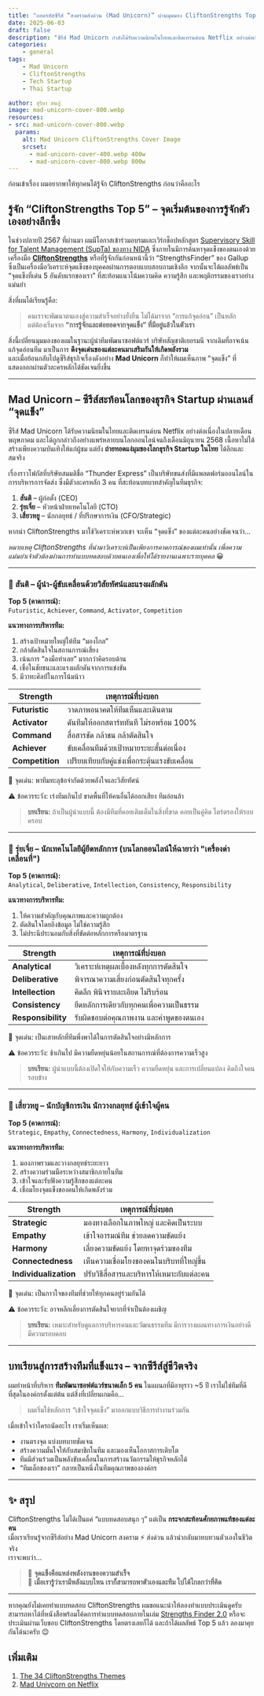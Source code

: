 ```yaml
---
title: "ถอดรหัสซีรีส์ “สงครามส่งด่วน (Mad Unicorn)” ผ่านมุมมอง CliftonStrengths Top 5"
date: 2025-06-03
draft: false
description: "ซีรีส์ Mad Unicorn กำลังได้รับความนิยมในไทยและติดเทรนด์บน Netflix อย่างต่อเนื่อง เนื้อหาไม่ได้เป็นเพียงความบันเทิง แต่ยังถ่ายทอดแง่มุมของโลกธุรกิจสตาร์ทอัปไทยได้ลึกและสมจริง"
categories: 
    - general
tags:
    - Mad Unicorn
    - CliftonStrengths
    - Tech Startup
    - Thai Startup

author: สุริยา สนภู่
image: mad-unicorn-cover-800.webp
resources:
- src: mad-unicorn-cover-800.webp
  params:
    alt: Mad Unicorn CliftonStrengths Cover Image
    srcset:
      - mad-unicorn-cover-400.webp 400w
      - mad-unicorn-cover-800.webp 800w
---
```


ก่อนเข้าเรื่อง ผมอยากพาให้ทุกคนได้รู้จัก CliftonStrengths ก่อนว่าคืออะไร

## รู้จัก “CliftonStrengths Top 5” – จุดเริ่มต้นของการรู้จักตัวเองอย่างลึกซึ้ง

ในช่วงปลายปี 2567 ที่ผ่านมา ผมมีโอกาสเข้าร่วมอบรมและเวิร์กช็อปหลักสูตร [Supervisory Skill for Talent Management (SupTa) ของทาง NIDA](https://hrd.nida.ac.th/thweb/short-training_detail.php?TraingingCourse=SortTraining&ID=10) ซึ่งภายในมีการค้นหาจุดแข็งของตนเองด้วยเครื่องมือ [**CliftonStrengths**](https://www.gallup.com/cliftonstrengths/en/512510/cliftonstrengths-top-5-report.aspx) หรือที่รู้จักกันก่อนหน้านี้ว่า “StrengthsFinder” ของ Gallup ซึ่งเป็นเครื่องมือวิเคราะห์จุดแข็งของบุคคลผ่านการตอบแบบสอบถามเชิงลึก จากนั้นจะได้ผลลัพธ์เป็น “จุดแข็งที่เด่น 5 อันดับแรกของเรา” ที่สะท้อนแนวโน้มความคิด ความรู้สึก และพฤติกรรมของเราอย่างแม่นยำ

สิ่งที่ผมได้เรียนรู้คือ:
> คนเราจะพัฒนาตนเองสู่ความสำเร็จอย่างยั่งยืน ไม่ได้มาจาก “การแก้จุดอ่อน” เป็นหลัก  
> แต่ต้องเริ่มจาก **“การรู้จักและต่อยอดจากจุดแข็ง” ที่มีอยู่แล้วในตัวเรา**

สิ่งนี้เปลี่ยนมุมมองของผมในฐานะผู้นำทีมพัฒนาซอฟต์แวร์ บริษัทสัญชาติเยอรมนี จากเดิมที่อาจเน้นแก้จุดอ่อนทีม มาเป็นการ **ดึงจุดเด่นของแต่ละคนมาเสริมกันให้เกิดพลังรวม**  
และเมื่อย้อนกลับไปดูซีรีส์ธุรกิจเรื่องดังอย่าง **Mad Unicorn** ก็ทำให้ผมเห็นภาพ “จุดแข็ง” ที่แสดงออกผ่านตัวละครหลักได้ชัดเจนยิ่งขึ้น

---

## Mad Unicorn – ซีรีส์สะท้อนโลกของธุรกิจ Startup ผ่านเลนส์ “จุดแข็ง”

ซีรีส์ Mad Unicorn ได้รับความนิยมในไทยและติดเทรนด์บน Netflix อย่างต่อเนื่องในปลายเดือนพฤษภาคม และได้ถูกกล่าวถึงอย่างแพร่หลายบนโลกออนไลน์จนถึงเดือนมิถุนายน 2568 เนื้อหาไม่ได้สร้างเพียงความบันเทิงให้แก่ผู้ชม แต่ยัง **ถ่ายทอดแง่มุมของโลกธุรกิจ Startup ในไทย** ได้ลึกและสมจริง

เรื่องราวโฟกัสที่บริษัทสมมติชื่อ “Thunder Express” เป็นบริษัทขนส่งที่มีแพลตฟอร์มออนไลน์ในการบริหารการจัดส่ง ซึ่งมีตัวละครหลัก 3 คน ที่สะท้อนบทบาทสำคัญในทีมธุรกิจ:

1. **สันติ** – ผู้ก่อตั้ง (CEO)  
2. **รุ่ยเจี๋ย** – หัวหน้าฝ่ายเทคโนโลยี (CTO)  
3. **เสี่ยวหยู** – นักกลยุทธ์ / ที่ปรึกษาการเงิน (CFO/Strategic)

หากนำ CliftonStrengths มาใช้วิเคราะห์พวกเขา จะเห็น “จุดแข็ง” ของแต่ละคนอย่างชัดเจนว่า…

*หมายเหตุ CliftonStrengths ที่นำมาวิเคราะห์เป็นเพียงการคาดการณ์ของผมเท่านั้น เพื่อความแม่นยำเจ้าตัวต้องผ่านการทำแบบทดสอบด้วยตนเองเพื่อให้ได้รายงานเฉพาะรายบุคคล* :grinning:

---

### 🧭 สันติ – ผู้นำ-ผู้ขับเคลื่อนด้วยวิสัยทัศน์และแรงผลักดัน

**Top 5 (คาดการณ์):**  
`Futuristic`, `Achiever`, `Command`, `Activator`, `Competition`

**แนวทางการบริหารทีม:**

1. สร้างเป้าหมายใหญ่ให้ทีม “มองไกล”
1. กล้าตัดสินใจในสถานการณ์เสี่ยง
1. เน้นการ “ลงมือทำเลย” มากกว่าคิดรอบด้าน
1. เชื่อในชัยชนะและแรงผลักดันจากการแข่งขัน
1. มีวาทะศิลป์ในการโน้มน้าว

| Strength        | เหตุการณ์ที่บ่งบอก                                     |
| --------------- | ---------------------------------------------- |
| **Futuristic**  | วาดภาพอนาคตให้ทีมเห็นและเดินตาม                |
| **Activator**   | ดันทีมให้ออกสตาร์ททันที ไม่รอพร้อม 100%        |
| **Command**     | สื่อสารชัด กล้าชน กล้าตัดสินใจ                 |
| **Achiever**    | ขับเคลื่อนทีมด้วยเป้าหมายระยะสั้นต่อเนื่อง     |
| **Competition** | เปรียบเทียบกับคู่แข่งเพื่อกระตุ้นแรงขับเคลื่อน |

🔎 จุดเด่น: พาทีมทะลุข้อจำกัดด้วยพลังใจและวิสัยทัศน์

⚠️ ข้อควรระวัง: เร่งทีมเกินไป ขาดพื้นที่ให้คนอื่นได้ออกเสียง ทีมอ่อนล้า
> **บทเรียน:** ถ้าเป็นผู้นำแบบนี้ ต้องมีทีมที่คอยเติมเต็มในสิ่งที่ขาด คอยเป็นคู่คิด ไตร่ตรองให้รอบครอบ

---

### 🧠 รุ่ยเจี๋ย – นักเทคโนโลยีผู้ยึดหลักการ (บนโลกออนไลน์ให้ฉายาว่า "เครื่องด่าเคลื่อนที่")

**Top 5 (คาดการณ์):**  
`Analytical`, `Deliberative`, `Intellection`, `Consistency`, `Responsibility`

**แนวทางการบริหารทีม:**

1. ให้ความสำคัญกับคุณภาพและความถูกต้อง
1. ตัดสินใจโดยอิงข้อมูล ไม่ใช่ความรู้สึก
1. ไม่ประนีประนอมกับสิ่งที่ขัดต่อหลักการหรือมาตรฐาน

| Strength           | เหตุการณ์ที่บ่งบอก                                |
| ------------------ | ---------------------------------------- |
| **Analytical**     | วิเคราะห์เหตุผลเบื้องหลังทุกการตัดสินใจ  |
| **Deliberative**   | พิจารณาความเสี่ยงก่อนตัดสินใจทุกครั้ง    |
| **Intellection**   | คิดลึก พินิจรายละเอียด ไม่รีบร้อน        |
| **Consistency**    | ยึดหลักการเดียวกับทุกคนเพื่อความเป็นธรรม |
| **Responsibility** | รับผิดชอบต่อคุณภาพงาน และคำพูดของตนเอง   |

🔎 จุดเด่น: เป็นเสาหลักที่ทีมพึ่งพาได้ในการตัดสินใจอย่างมีหลักการ

⚠️ ข้อควรระวัง: ช้าเกินไป มีความยืดหยุ่นน้อยในสถานการณ์ที่ต้องการความเร็วสูง
> **บทเรียน:** ผู้นำแบบนี้ต้องเปิดใจให้กับความเร็ว ความยืดหยุ่น และการเปลี่ยนแปลง คิดถึงใจคนรอบข้าง

---

### 🤝 เสี่ยวหยู – นักบัญชีการเงิน นักวางกลยุทธ์ ผู้เข้าใจผู้คน

**Top 5 (คาดการณ์):**  
`Strategic`, `Empathy`, `Connectedness`, `Harmony`, `Individualization`

**แนวทางการบริหารทีม:**

1. มองภาพรวมและวางกลยุทธ์ระยะยาว
1. สร้างความร่วมมือระหว่างสมาชิกภายในทีม
1. เข้าใจและรับฟังความรู้สึกของแต่ละคน
1. เชื่อมโยงจุดแข็งของคนให้เกิดพลังร่วม

| Strength              | เหตุการณ์ที่บ่งบอก                                 |
| --------------------- | ------------------------------------------ |
| **Strategic**         | มองทางเลือกในภาพใหญ่ และคิดเป็นระบบ        |
| **Empathy**           | เข้าใจอารมณ์ทีม ช่วยลดความขัดแย้ง          |
| **Harmony**           | เลี่ยงความขัดแย้ง โดยหาจุดร่วมของทีม       |
| **Connectedness**     | เห็นความเชื่อมโยงของคนในบริบทที่ใหญ่ขึ้น   |
| **Individualization** | ปรับวิธีสื่อสารและบริหารให้เหมาะกับแต่ละคน |

🔎 จุดเด่น: เป็นกาวใจของทีมที่ช่วยให้ทุกคนอยู่ร่วมกันได้

⚠️ ข้อควรระวัง: อาจหลีกเลี่ยงการตัดสินใจยากที่จำเป็นต้องเผชิญ
> **บทเรียน:** เหมาะสำหรับดูแลการบริหารคนและวัฒนธรรมทีม มีการวางแผนทางการเงินอย่างดี มีความรอบคอบ

---

## บทเรียนสู่การสร้างทีมที่แข็งแรง – จากซีรีส์สู่ชีวิตจริง

ผมทำหน้าที่บริหาร **ทีมพัฒนาซอฟต์แวร์ขนาดเล็ก 5 คน** ในแผนกที่มีอายุราว ~5 ปี เราไม่ใช่ทีมที่ดีที่สุดในองค์กรตั้งแต่ต้น แต่สิ่งที่เปลี่ยนเกมคือ…

> ผมเริ่มใช้หลักการ “เข้าใจจุดแข็ง” มาออกแบบวิธีการทำงานร่วมกัน

เมื่อเข้าใจว่าใครถนัดอะไร เราเริ่มเห็นผล:
- งานตรงจุด แบ่งบทบาทชัดเจน
- สร้างความมั่นใจให้กับสมาชิกในทีม และมองเห็นโอกาสการเติบโต
- ทีมมีส่วนร่วมเป็นพลังขับเคลื่อนในการสร้างนวัตกรรมให้ธุรกิจหลักได้
- “ทีมเล็กของเรา” กลายเป็นหนึ่งในทีมคุณภาพขององค์กร

---

## ✨ สรุป

CliftonStrengths ไม่ได้เป็นแค่ “แบบทดสอบสนุก ๆ” แต่เป็น **กระจกสะท้อนศักยภาพแท้ของแต่ละคน**  
เมื่อเราเรียนรู้จากซีรีส์อย่าง Mad Unicorn สงคราม :zap: ส่งด่วน แล้วนำกลับมาทบทวนตัวเองในชีวิตจริง  
เราจะพบว่า...

> 🎯 **จุดแข็งคือแหล่งพลังงานของความสำเร็จ**  
> 🎯 **เมื่อเรารู้ว่าเรามีพลังแบบไหน เราก็สามารถพาตัวเองและทีม ไปได้ไกลกว่าที่คิด**

---

หากคุณยังไม่เคยทำแบบทดสอบ CliftonStrengths ผมขอแนะนำให้ลองทำแบบประเมินดูครับ สามารถหาได้ที่หนังสือพร้อมโค้ดการทำแบบทดสอบภายในเล่ม [Strengths Finder 2.0](https://s.shopee.co.th/2qIWlH1Sh0) หรือจะประเมินผ่านเว็บขอบ CliftonStrengths โดยตรงเลยก็ได้ และถ้าได้ผลลัพธ์ Top 5 แล้ว ลองมาคุยกันได้นะครับ :wink:


## เพิ่มเติม
1. [The 34 CliftonStrengths Themes](https://www.gallup.com/cliftonstrengths/en/253715/34-cliftonstrengths-themes.aspx)
1. [Mad Univcorn on Netflix](https://www.netflix.com/title/81595549)